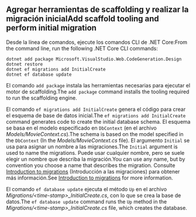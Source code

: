 <a name="cli"></a>
## <a name="add-scaffold-tooling-and-perform-initial-migration"></a><span data-ttu-id="64f75-101">Agregar herramientas de scaffolding y realizar la migración inicial</span><span class="sxs-lookup"><span data-stu-id="64f75-101">Add scaffold tooling and perform initial migration</span></span>

<span data-ttu-id="64f75-102">Desde la línea de comandos, ejecute los comandos CLI de .NET Core:</span><span class="sxs-lookup"><span data-stu-id="64f75-102">From the command line, run the following .NET Core CLI commands:</span></span>

```console
dotnet add package Microsoft.VisualStudio.Web.CodeGeneration.Design
dotnet restore
dotnet ef migrations add InitialCreate
dotnet ef database update
```

<span data-ttu-id="64f75-103">El comando `add package` instala las herramientas necesarias para ejecutar el motor de scaffolding.</span><span class="sxs-lookup"><span data-stu-id="64f75-103">The `add package` command installs the tooling required to run the scaffolding engine.</span></span>

<span data-ttu-id="64f75-104">El comando `ef migrations add InitialCreate` genera el código para crear el esquema de base de datos inicial.</span><span class="sxs-lookup"><span data-stu-id="64f75-104">The `ef migrations add InitialCreate` command generates code to create the initial database schema.</span></span> <span data-ttu-id="64f75-105">El esquema se basa en el modelo especificado en `DbContext` (en el archivo *Models/MovieContext.cs*).</span><span class="sxs-lookup"><span data-stu-id="64f75-105">The schema is based on the model specified in the `DbContext` (In the *Models/MovieContext.cs* file).</span></span> <span data-ttu-id="64f75-106">El argumento `Initial` se usa para asignar un nombre a las migraciones.</span><span class="sxs-lookup"><span data-stu-id="64f75-106">The `Initial` argument is used to name the migrations.</span></span> <span data-ttu-id="64f75-107">Puede usar cualquier nombre, pero se suele elegir un nombre que describa la migración.</span><span class="sxs-lookup"><span data-stu-id="64f75-107">You can use any name, but by convention you choose a name that describes the migration.</span></span> <span data-ttu-id="64f75-108">Consulte [Introduction to migrations](xref:data/ef-mvc/migrations#introduction-to-migrations) (Introducción a las migraciones) para obtener más información.</span><span class="sxs-lookup"><span data-stu-id="64f75-108">See [Introduction to migrations](xref:data/ef-mvc/migrations#introduction-to-migrations) for more information.</span></span>

<span data-ttu-id="64f75-109">El comando `ef database update` ejecuta el método `Up` en el archivo *Migrations/\<time-stamp>_InitialCreate.cs*, con lo que se crea la base de datos.</span><span class="sxs-lookup"><span data-stu-id="64f75-109">The `ef database update` command runs the `Up` method in the *Migrations/\<time-stamp>_InitialCreate.cs* file, which creates the database.</span></span>